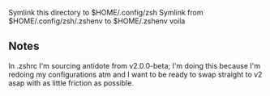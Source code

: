 Symlink this directory to $HOME/.config/zsh
Symlink from $HOME/.config/zsh/.zshenv to $HOME/.zshenv
voila


## Notes

In .zshrc I'm sourcing antidote from v2.0.0-beta; I'm doing this because I'm redoing my configurations atm and I want to be ready to swap straight to v2 asap with as little friction as possible.
